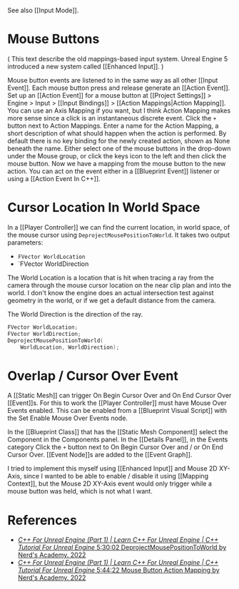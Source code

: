 
See also [[Input Mode]].

# Mouse Buttons

(
This text describe the old mappings-based input system. Unreal Engine 5 introduced a new system called [[Enhanced Input]].
)

Mouse button events are listened to in the same way as all other [[Input Event]].
Each mouse button press and release generate an [[Action Event]].
Set up an [[Action Event]] for a mouse button at [[Project Settings]] > Engine > Input > [[Input Bindings]] > [[Action Mappings|Action Mapping]].
You can use an Axis Mapping if you want, but I think Action Mapping makes more sense since a click is an instantaneous discrete event.
Click the `+` button next to Action Mappings.
Enter a name for the Action Mapping, a short description of what should happen when the action is performed.
By default there is no key binding for the newly created action, shown as None beneath the name.
Either select one of the mouse buttons in the drop-down under the Mouse group, or click the keys icon to the left and then click the mouse button.
Now we have a mapping from the mouse button to the new action.
You can act on the event either in a [[Blueprint Event]] listener or using a [[Action Event In C++]].


# Cursor Location In World Space
In a [[Player Controller]] we can find the current location, in world space, of the mouse cursor using `DeprojectMousePositionToWorld`.
It takes two output parameters:
- `FVector WorldLocation`
- `FVector WorldDirection

The World Location is a location that is hit when tracing a ray from the camera through the mouse cursor location on the near clip plan and into the world.
I don't know the engine does an actual intersection test against geometry in the world, or if we get a default distance from the camera.

The World Direction is the direction of the ray.

```cpp
FVector WorldLocation;
FVector WorldDirection;
DeprojectMousePositionToWorld(
	WorldLocation, WorldDirection);
```


# Overlap / Cursor Over Event

A [[Static Mesh]] can trigger On Begin Cursor Over and On End Cursor Over [[Event]]s.
For this to work the [[Player Controller]] must have Mouse Over Events enabled.
This can be enabled from a [[Blueprint Visual Script]] with the Set Enable Mouse Over Events node.

In the [[Blueprint Class]] that has the [[Static Mesh Component]] select the Component in the Components panel.
In the [[Details Panel]], in the Events category Click the `+` button next to On Begin Cursor Over and / or On End Cursor Over.
[[Event Node]]s are added to the [[Event Graph]].

I tried to implement this myself using [[Enhanced Input]] and Mouse 2D XY-Axis,
since I wanted to be able to enable / disable it using [[Mapping Context]],
but the Mouse 2D XY-Axis event would only trigger while a mouse button was held,
which is not what I want.


# References
- [_C++ For Unreal Engine (Part 1) | Learn C++ For Unreal Engine | C++ Tutorial For Unreal Engine_ 5:30:02 DeprojectMousePositionToWorld by Nerd's Academy. 2022](https://youtu.be/47z5sVbxmUo?list=PLkDceauvDXDy23KPR7tU2lkA9C69MzI0k&t=19802)
- [_C++ For Unreal Engine (Part 1) | Learn C++ For Unreal Engine | C++ Tutorial For Unreal Engine_ 5:44:22 Mouse Button Action Mapping by Nerd's Academy. 2022](https://youtu.be/47z5sVbxmUo?list=PLkDceauvDXDy23KPR7tU2lkA9C69MzI0k&t=20672)

